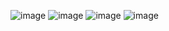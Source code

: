 ![image](https://user-images.githubusercontent.com/40969203/103456586-d6ac7380-4d3a-11eb-9482-77b4c91d75b7.png)
![image](https://user-images.githubusercontent.com/40969203/103456587-db712780-4d3a-11eb-9198-26ee0416f481.png)
![image](https://user-images.githubusercontent.com/40969203/103456589-df04ae80-4d3a-11eb-8dd4-2d8c2ef4406d.png)
![image](https://user-images.githubusercontent.com/40969203/103456591-e1ff9f00-4d3a-11eb-9121-783e7785d867.png)
